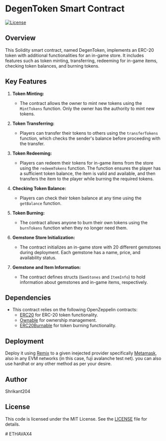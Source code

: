 # DegenToken Smart Contract

[![License](https://img.shields.io/badge/license-MIT-brightgreen)](https://opensource.org/licenses/MIT)

## Overview

This Solidity smart contract, named DegenToken, implements an ERC-20 token with additional functionalities for an in-game store. It includes features such as token minting, transferring, redeeming for in-game items, checking token balances, and burning tokens.

## Key Features

1. **Token Minting:**
   - The contract allows the owner to mint new tokens using the `MintTokens` function. Only the owner has the authority to mint new tokens.

2. **Token Transferring:**
   - Players can transfer their tokens to others using the `transferTokens` function, which checks the sender's balance before proceeding with the transfer.

3. **Token Redeeming:**
   - Players can redeem their tokens for in-game items from the store using the `redeemTokens` function. The function ensures the player has a sufficient token balance, the item is valid and available, and then transfers the item to the player while burning the required tokens.

4. **Checking Token Balance:**
   - Players can check their token balance at any time using the `getBalance` function.

5. **Token Burning:**
   - The contract allows anyone to burn their own tokens using the `burnTokens` function when they no longer need them.

6. **Gemstone Store Initialization:**
   - The contract initializes an in-game store with 20 different gemstones during deployment. Each gemstone has a name, price, and availability status.

7. **Gemstone and Item Information:**
   - The contract defines structs (`GemStones` and `ItemInfo`) to hold information about gemstones and in-game items, respectively.

## Dependencies

- This contract relies on the following OpenZeppelin contracts:
  - [ERC20](https://github.com/OpenZeppelin/openzeppelin-contracts/blob/master/contracts/token/ERC20/ERC20.sol) for ERC-20 token functionality.
  - [Ownable](https://github.com/OpenZeppelin/openzeppelin-contracts/blob/master/contracts/access/Ownable.sol) for ownership management.
  - [ERC20Burnable](https://github.com/OpenZeppelin/openzeppelin-contracts/blob/master/contracts/token/ERC20/extensions/ERC20Burnable.sol) for token burning functionality.

## Deployment

Deploy it using [Remix](https://remix.ethereum.org/) to a given inejected provider specifically [Metamask](https://metamask.io/), also in any EVM networks (in this case, fuji avalanche test net).
you can also use hardhat or any other method as per your desire.

## Author

Shrikant204
  
## License

This code is licensed under the MIT License. See the [LICENSE](https://choosealicense.com/licenses/mit/) file for details.


#   E T H A V A X 4  
 